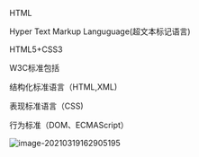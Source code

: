 HTML

Hyper Text Markup Languguage(超文本标记语言)

HTML5+CSS3

W3C标准包括

结构化标准语言（HTML,XML)

表现标准语言（CSS)

行为标准（DOM、ECMAScript）

![image-20210319162905195](C:\Users\Admin\AppData\Roaming\Typora\typora-user-images\image-20210319162905195.png)
